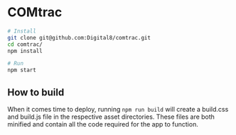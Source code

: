 # COMtrac
``` sh
# Install
git clone git@github.com:Digital8/comtrac.git
cd comtrac/
npm install

# Run
npm start
```

## How to build 
When it comes time to deploy, running `npm run build` will create a build.css and build.js file in the respective asset directories. These files are both minified and contain all the code required for the app to function.
